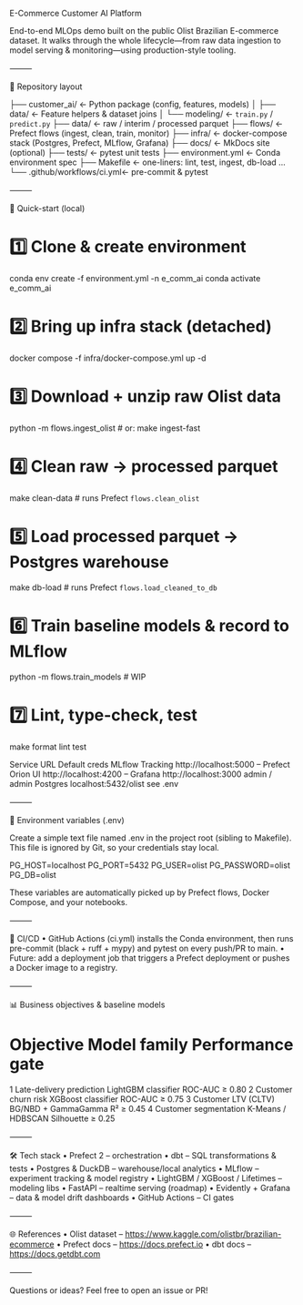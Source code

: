 E-Commerce Customer AI Platform

End-to-end MLOps demo built on the public Olist Brazilian E-commerce dataset. It walks through the whole lifecycle—from raw data ingestion to model serving & monitoring—using production-style tooling.

⸻

📁 Repository layout

├── customer_ai/            ← Python package (config, features, models)
│   ├── data/               ← Feature helpers & dataset joins
│   └── modeling/           ← `train.py` / `predict.py`
├── data/                   ← raw / interim / processed parquet
├── flows/                  ← Prefect flows (ingest, clean, train, monitor)
├── infra/                  ← docker-compose stack (Postgres, Prefect, MLflow, Grafana)
├── docs/                   ← MkDocs site (optional)
├── tests/                  ← pytest unit tests
├── environment.yml         ← Conda environment spec
├── Makefile                ← one-liners: lint, test, ingest, db-load …
└── .github/workflows/ci.yml← pre-commit & pytest


⸻

🚀 Quick-start (local)

# 1️⃣  Clone & create environment
conda env create -f environment.yml -n e_comm_ai
conda activate e_comm_ai

# 2️⃣  Bring up infra stack (detached)
docker compose -f infra/docker-compose.yml up -d

# 3️⃣  Download + unzip raw Olist data
python -m flows.ingest_olist          # or: make ingest-fast

# 4️⃣  Clean raw → processed parquet
make clean-data                       # runs Prefect `flows.clean_olist`

# 5️⃣  Load processed parquet → Postgres warehouse
make db-load                          # runs Prefect `flows.load_cleaned_to_db`

# 6️⃣  Train baseline models & record to MLflow
python -m flows.train_models          # WIP

# 7️⃣  Lint, type-check, test
make format lint test

Service	URL	Default creds
MLflow Tracking	http://localhost:5000	–
Prefect Orion UI	http://localhost:4200	–
Grafana	http://localhost:3000	admin / admin
Postgres	localhost:5432/olist	see .env


⸻

🔑 Environment variables (.env)

Create a simple text file named .env in the project root (sibling to Makefile). This file is ignored by Git, so your credentials stay local.

PG_HOST=localhost
PG_PORT=5432
PG_USER=olist
PG_PASSWORD=olist
PG_DB=olist

These variables are automatically picked up by Prefect flows, Docker Compose, and your notebooks.

⸻

🔄 CI/CD
	•	GitHub Actions (ci.yml) installs the Conda environment, then runs pre-commit (black + ruff + mypy) and pytest on every push/PR to main.
	•	Future: add a deployment job that triggers a Prefect deployment or pushes a Docker image to a registry.

⸻

📊 Business objectives & baseline models

#	Objective	Model family	Performance gate
1	Late-delivery prediction	LightGBM classifier	ROC-AUC ≥ 0.80
2	Customer churn risk	XGBoost classifier	ROC-AUC ≥ 0.75
3	Customer LTV (CLTV)	BG/NBD + GammaGamma	R² ≥ 0.45
4	Customer segmentation	K-Means / HDBSCAN	Silhouette ≥ 0.25


⸻

🛠️ Tech stack
	•	Prefect 2 – orchestration
	•	dbt – SQL transformations & tests
	•	Postgres & DuckDB – warehouse/local analytics
	•	MLflow – experiment tracking & model registry
	•	LightGBM / XGBoost / Lifetimes – modeling libs
	•	FastAPI – realtime serving (roadmap)
	•	Evidently + Grafana – data & model drift dashboards
	•	GitHub Actions – CI gates

⸻

🌐 References
	•	Olist dataset – https://www.kaggle.com/olistbr/brazilian-ecommerce
	•	Prefect docs – https://docs.prefect.io
	•	dbt docs – https://docs.getdbt.com

⸻

Questions or ideas? Feel free to open an issue or PR!